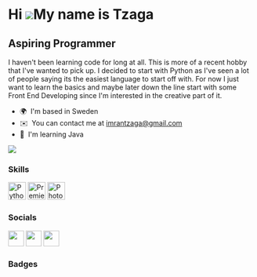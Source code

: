 Hi ![](https://user-images.githubusercontent.com/18350557/176309783-0785949b-9127-417c-8b55-ab5a4333674e.gif)My name is Tzaga
===================================================================================================================================

Aspiring Programmer
-------------------

I haven't been learning code for long at all. This is more of a recent hobby that I've wanted to pick up. I decided to start with Python as I've seen a lot of people saying its the easiest language to start off with. For now I just want to learn the basics and maybe later down the line start with some Front End Developing since I'm interested in the creative part of it.

* 🌍  I'm based in Sweden
* ✉️  You can contact me at [imrantzaga@gmail.com](mailto:imrantzaga@gmail.com)
* 🧠  I'm learning Java

<a href="https://www.twitch.tv/Tzagaa" target="_blank" rel="noreferrer"><img
src="https://img.shields.io/twitch/status/Tzagaa?logo=twitchsx&style=for-the-badge&color=6366f1&labelColor=181824&label=TWITCH+STATUS" /></a>

### Skills

<p align="left">
<a href="https://www.python.org/" target="_blank" rel="noreferrer"><img src="https://raw.githubusercontent.com/danielcranney/readme-generator/main/public/icons/skills/python-colored.svg" width="36" height="36" alt="Python" /></a>
<a href="https://www.adobe.com/uk/products/premiere.html" target="_blank" rel="noreferrer"><img src="https://raw.githubusercontent.com/danielcranney/readme-generator/main/public/icons/skills/premierepro-colored.svg" width="36" height="36" alt="Premiere Pro" /></a>
<a href="https://www.adobe.com/uk/products/photoshop.html" target="_blank" rel="noreferrer"><img src="https://raw.githubusercontent.com/danielcranney/readme-generator/main/public/icons/skills/photoshop-colored.svg" width="36" height="36" alt="Photoshop" /></a>
</p>


### Socials

<p align="left"> <a href="https://www.github.com/Tzaga01" target="_blank" rel="noreferrer"><img src="https://raw.githubusercontent.com/danielcranney/readme-generator/main/public/icons/socials/github.svg" width="32" height="32" /></a> <a href="https://www.twitter.com/Tzagaaa" target="_blank" rel="noreferrer"><img src="https://raw.githubusercontent.com/danielcranney/readme-generator/main/public/icons/socials/twitter.svg" width="32" height="32" /></a> <a href="https://www.twitch.tv/Tzagaa" target="_blank" rel="noreferrer"><img src="https://raw.githubusercontent.com/danielcranney/readme-generator/main/public/icons/socials/twitch.svg" width="32" height="32" /></a></p>

### Badges
